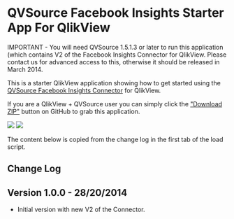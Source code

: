 QVSource Facebook Insights Starter App For QlikView
===================================================
IMPORTANT - You will need QVSource 1.5.1.3 or later to run this application (which contains V2 of the Facebook Insights Connector for QlikView. Please contact us for advanced access to this, otherwise it should be released in March 2014.

This is a starter QlikView application showing how to get started using the [QVSource Facebook Insights Connector](http://wiki.qvsource.com/QlikView-Connector-For-Facebook-Insights-(v2).ashx) for QlikView.

If you are a QlikView + QVSource user you can simply click the ["Download ZIP"](https://github.com/QVSource/QVSource-Facebook-Insights-Starter-App-For-QlikView/archive/master.zip) button on GitHub to grab this application.

![](https://raw.github.com/QVSource/QVSource-Facebook-Insights-Starter-App-For-QlikView/master/Screenshot1.png)
![](https://raw.github.com/QVSource/QVSource-Facebook-Insights-Starter-App-For-QlikView/master/Screenshot2.png)

The content below is copied from the change log in the first tab of the load script.

Change Log
----------
Version 1.0.0 - 28/20/2014
--------------------------
* Initial version with new V2 of the Connector.